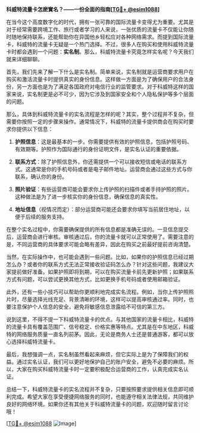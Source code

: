 **科威特流量卡怎麽實名？——一份全面的指南[[TG💪+ @esim1088](https://t.me/s/esim1088)]**

在当今这个高度数字化的时代，拥有一张可靠的国际流量卡变得尤为重要。尤其是对于经常需要跨境工作、旅行或者学习的人来说，一张优质的流量卡不仅能让你随时随地保持联系，还能帮助你在异国他乡轻松应对各种网络需求。而提到国际流量卡，科威特的流量卡无疑是一个热门选择。不过，很多人在购买和使用科威特流量卡时都会遇到一个问题：**实名制**。那么，科威特流量卡究竟怎样实名呢？今天我们就来详细聊聊。

首先，我们先来了解一下什么是实名制。简单来说，实名制就是运营商要求用户在购买和激活流量卡时提供真实的身份信息。这样做一方面是为了确保用户的合法身份，另一方面也是为了满足各国政府对电信行业的监管要求。对于科威特这样的国家来说，实名制更是必不可少，因为它涉及到国家安全和个人隐私保护等多个层面的问题。

那么，具体到科威特流量卡的实名流程是怎样的呢？其实，整个过程并不复杂，但需要你按照一定的步骤来操作。通常情况下，科威特的流量卡提供商会在购买时要求你提供以下信息：

1. **护照信息**：这是最基本的一步。你需要提供有效的护照信息，包括护照号码、有效期等。护照作为国际通行的身份证明文件，是实名认证的重要依据。
   
2. **联系方式**：除了护照信息外，你还需提供一个可以接收短信或电话的联系方式。这通常是你的手机号码或者是电子邮件地址。运营商会通过这些方式与你联系，确认你的身份。

3. **照片验证**：有些运营商可能会要求你上传护照的扫描件或者手持护照的照片。这种做法是为了进一步核实你的身份信息，确保信息的真实性。

4. **地址信息**（视情况而定）：部分运营商可能还会要求你填写当前居住地址，以便于后续的服务支持。

在整个实名过程中，你需要确保提供的所有信息都是准确无误的。一旦信息提交后，运营商会进行审核。审核通过后，你的流量卡就可以正常使用了。需要注意的是，不同运营商的具体要求可能会略有差异，因此在购买之前最好提前咨询清楚。

当然，在实际操作中，也可能会遇到一些问题。比如，如果你的护照信息已经过期怎么办？或者你的联系方式无法正常接收验证码怎么办？针对这些问题，我建议大家提前做好准备。如果护照即将到期，可以在购买流量卡前先更新护照；如果联系方式有问题，可以尝试更换其他方式，比如更换手机号码或者使用邮箱验证。

此外，还有一些小技巧可以帮助你更顺利地完成实名流程。例如，当你上传护照照片时，尽量选择光线充足、背景清晰的环境，这样可以提高审核通过率。同时，也要注意保护个人信息的安全，避免将敏感信息泄露给不可信的第三方。

说到这里，不得不提一下科威特流量卡的优点。与其他国家的流量卡相比，科威特的流量卡具有覆盖范围广、信号稳定、价格实惠等特点。尤其是在中东地区，科威特的网络服务质量一直名列前茅。因此，无论是商务人士还是普通游客，都可以放心选择科威特流量卡。

最后，我想强调一点，实名制虽然看起来麻烦，但它实际上是为了保障我们的权益。通过实名认证，我们可以更好地保护自己的账户安全，避免不必要的麻烦。所以，大家在购买科威特流量卡时一定要积极配合运营商的工作，认真完成实名认证。

总结一下，科威特流量卡的实名流程并不复杂，只要按照要求提供相关信息即可顺利完成。希望大家在享受便捷网络服务的同时，也能遵守相关法律法规，共同维护良好的网络环境。如果你还有其他关于科威特流量卡的问题，欢迎随时留言讨论哦！

[[TG💪+ @esim1088](https://t.me/s/esim1088) ![Image](https://i.postimg.cc/4NQfJmqS/Snipaste-2025-05-13-00-14-12.png)]